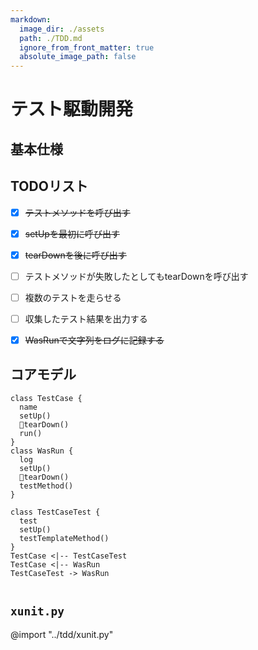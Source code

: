 ```yaml
---
markdown:
  image_dir: ./assets
  path: ./TDD.md
  ignore_from_front_matter: true
  absolute_image_path: false
---
```


# テスト駆動開発

## 基本仕様

## TODOリスト

+ [x] ~~テストメソッドを呼び出す~~
+ [x] ~~setUpを最初に呼び出す~~
+ [x] ~~tearDownを後に呼び出す~~
+ [ ] テストメソッドが失敗したとしてもtearDownを呼び出す
+ [ ] 複数のテストを走らせる
+ [ ] 収集したテスト結果を出力する
+ [x] ~~WasRunで文字列をログに記録する~~


## コアモデル
```puml
class TestCase {
  name
  setUp()
  tearDown()
  run()
}
class WasRun {
  log
  setUp()  
  tearDown()
  testMethod()
}

class TestCaseTest {  
  test
  setUp()
  testTemplateMethod()
}
TestCase <|-- TestCaseTest
TestCase <|-- WasRun
TestCaseTest -> WasRun


```

## `xunit.py`
@import "../tdd/xunit.py"
